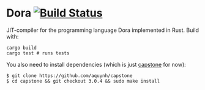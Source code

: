 # Dora [![Build Status](https://travis-ci.org/dinfuehr/dora-rust.svg?branch=master)](https://travis-ci.org/dinfuehr/dora-rust)

JIT-compiler for the programming language Dora implemented in Rust. Build with:

```
cargo build
cargo test # runs tests
```

You also need to install dependencies (which is just [capstone](https://github.com/aquynh/capstone) for now):

```
$ git clone https://github.com/aquynh/capstone
$ cd capstone && git checkout 3.0.4 && sudo make install
```
